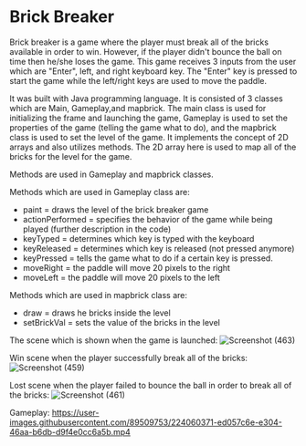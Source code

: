 # Brick Breaker

Brick breaker is a game where the player must break all of the bricks available in order to win. However, if the player didn't bounce the ball on time then he/she loses the game. This game receives 3 inputs from the user which are "Enter", left, and right keyboard key. The "Enter" key is pressed to start the game while the left/right keys are used to move the paddle.

It was built with Java programming language. It is consisted of 3 classes which are Main, Gameplay,and mapbrick. The main class is used for initializing the frame and launching the game, Gameplay is used to set the properties of the game (telling the game what to do), and the mapbrick class is used to set the level of the game. It implements the concept of 2D arrays and also utilizes methods. The 2D array here is used to map all of the bricks for the level for the game. 

Methods are used in Gameplay and mapbrick classes. 

Methods which are used in Gameplay class are:
- paint = draws the level of the brick breaker game
- actionPerformed = specifies the behavior of the game while being played (further description in the code)
- keyTyped = determines which key is typed with the keyboard
- keyReleased = determines which key is released (not pressed anymore)
- keyPressed = tells the game what to do if a certain key is pressed.
- moveRight = the paddle will move 20 pixels to the right
- moveLeft = the paddle will move 20 pixels to the left

Methods which are used in mapbrick class are:
- draw = draws he bricks inside the level
- setBrickVal = sets the value of the bricks in the level

The scene which is shown when the game is launched:
![Screenshot (463)](https://user-images.githubusercontent.com/89509753/224057810-f79f97e3-ecb5-44c4-a9c4-15fa174fa758.png)

Win scene when the player successfully break all of the bricks:
![Screenshot (459)](https://user-images.githubusercontent.com/89509753/224054628-4ce472b1-2dd9-4e2d-9a0a-c1ab232141dc.png)

Lost scene when the player failed to bounce the ball in order to break all of the bricks:
![Screenshot (461)](https://user-images.githubusercontent.com/89509753/224057115-b7dcbb05-8fdf-42ce-92ae-d74f7b089b51.png)

Gameplay:
https://user-images.githubusercontent.com/89509753/224060371-ed057c6e-e304-46aa-b6db-d9f4e0cc6a5b.mp4
